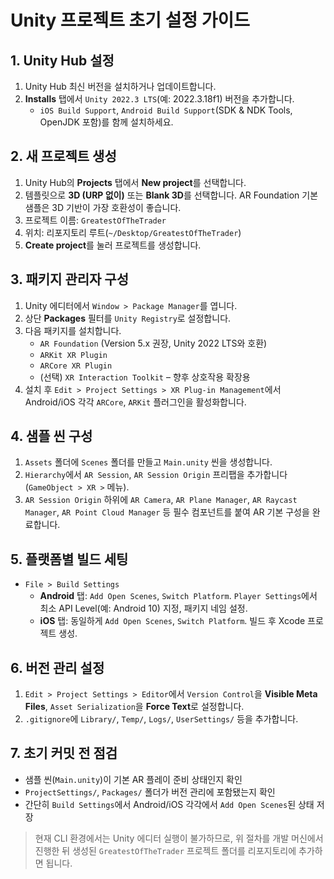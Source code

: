 # Unity 프로젝트 초기 설정 가이드

## 1. Unity Hub 설정

1. Unity Hub 최신 버전을 설치하거나 업데이트합니다.
2. **Installs** 탭에서 `Unity 2022.3 LTS`(예: 2022.3.18f1) 버전을 추가합니다.
   - `iOS Build Support`, `Android Build Support`(SDK & NDK Tools, OpenJDK 포함)를 함께 설치하세요.

## 2. 새 프로젝트 생성

1. Unity Hub의 **Projects** 탭에서 **New project**를 선택합니다.
2. 템플릿으로 **3D (URP 없이)** 또는 **Blank 3D**를 선택합니다. AR Foundation 기본 샘플은 3D 기반이 가장 호환성이 좋습니다.
3. 프로젝트 이름: `GreatestOfTheTrader`
4. 위치: 리포지토리 루트(`~/Desktop/GreatestOfTheTrader`)
5. **Create project**를 눌러 프로젝트를 생성합니다.

## 3. 패키지 관리자 구성

1. Unity 에디터에서 `Window > Package Manager`를 엽니다.
2. 상단 **Packages** 필터를 `Unity Registry`로 설정합니다.
3. 다음 패키지를 설치합니다.
   - `AR Foundation` (Version 5.x 권장, Unity 2022 LTS와 호환)
   - `ARKit XR Plugin`
   - `ARCore XR Plugin`
   - (선택) `XR Interaction Toolkit` – 향후 상호작용 확장용
4. 설치 후 `Edit > Project Settings > XR Plug-in Management`에서 Android/iOS 각각 `ARCore`, `ARKit` 플러그인을 활성화합니다.

## 4. 샘플 씬 구성

1. `Assets` 폴더에 `Scenes` 폴더를 만들고 `Main.unity` 씬을 생성합니다.
2. `Hierarchy`에서 `AR Session`, `AR Session Origin` 프리팹을 추가합니다(`GameObject > XR >` 메뉴).
3. `AR Session Origin` 하위에 `AR Camera`, `AR Plane Manager`, `AR Raycast Manager`, `AR Point Cloud Manager` 등 필수 컴포넌트를 붙여 AR 기본 구성을 완료합니다.

## 5. 플랫폼별 빌드 세팅

- `File > Build Settings`
  - **Android** 탭: `Add Open Scenes`, `Switch Platform`. `Player Settings`에서 최소 API Level(예: Android 10) 지정, 패키지 네임 설정.
  - **iOS** 탭: 동일하게 `Add Open Scenes`, `Switch Platform`. 빌드 후 Xcode 프로젝트 생성.

## 6. 버전 관리 설정

1. `Edit > Project Settings > Editor`에서 `Version Control`을 **Visible Meta Files**, `Asset Serialization`을 **Force Text**로 설정합니다.
2. `.gitignore`에 `Library/`, `Temp/`, `Logs/`, `UserSettings/` 등을 추가합니다.

## 7. 초기 커밋 전 점검

- 샘플 씬(`Main.unity`)이 기본 AR 플레이 준비 상태인지 확인
- `ProjectSettings/`, `Packages/` 폴더가 버전 관리에 포함됐는지 확인
- 간단히 `Build Settings`에서 Android/iOS 각각에서 `Add Open Scenes`된 상태 저장

> 현재 CLI 환경에서는 Unity 에디터 실행이 불가하므로, 위 절차를 개발 머신에서 진행한 뒤 생성된 `GreatestOfTheTrader` 프로젝트 폴더를 리포지토리에 추가하면 됩니다.
